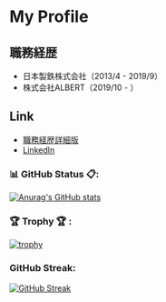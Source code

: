 # My Profile

## 職務経歴
- 日本製鉄株式会社（2013/4 - 2019/9）
- 株式会社ALBERT（2019/10 - ）

## Link
- [職務経歴詳細版](https://github.com/ykato27/resume)
- [LinkedIn](https://www.linkedin.com/in/yuki-kato-7b979341/)


### 📊 GitHub Status 📋:
[![Anurag's GitHub stats](https://github-readme-stats.vercel.app/api?username=ykato27
)](https://github.com/anuraghazra/github-readme-stats)

### 🏆 Trophy 🏆 :
[![trophy](https://github-profile-trophy.vercel.app/?username=ykato27)](https://github.com/ryo-ma/github-profile-trophy)

### GitHub Streak:
[![GitHub Streak](http://github-readme-streak-stats.herokuapp.com?user=yoshinori-koide&theme=onedark_duo)](https://git.io/streak-stats)
